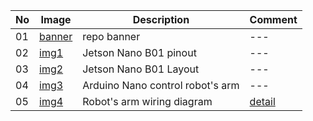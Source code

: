 |No|Image|Description|Comment|
|---|---|---|---|
|01|[banner](/banner.png)|repo banner|---|
|02|[img1](/imgs/img1.png)|Jetson Nano B01 pinout|---|
|03|[img2](/assets/imgs/img2.png)|Jetson Nano B01 Layout|---|
|04|[img3](/docs/assets/imgs/img3.png)|Arduino Nano control robot's arm|---|
|05|[img4](/assets/imgs/img4.png)|Robot's arm wiring diagram|[detail](https://nshopvn.com/product/mach-dieu-khien-dong-co-buoc-tb6600-4-0a-942vdc/)|